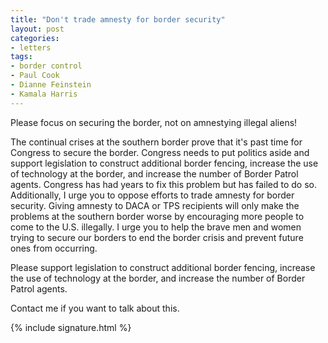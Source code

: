 ```yaml
---
title: "Don't trade amnesty for border security"
layout: post
categories:
- letters
tags:
- border control
- Paul Cook
- Dianne Feinstein
- Kamala Harris
---
```


Please focus on securing the border, not on amnestying illegal aliens!

The continual crises at the southern border prove that it's past time for Congress to secure the border. Congress needs to put politics aside and support legislation to construct additional border fencing, increase the use of technology at the border, and increase the number of Border Patrol agents. Congress has had years to fix this problem but has failed to do so. Additionally, I urge you to oppose efforts to trade amnesty for border security. Giving amnesty to DACA or TPS recipients will only make the problems at the southern border worse by encouraging more people to come to the U.S. illegally. I urge you to help the brave men and women trying to secure our borders to end the border crisis and prevent future ones from occurring.

Please support legislation to construct additional border fencing, increase the use of technology at the border, and increase the number of Border Patrol agents.

Contact me if you want to talk about this.

{% include signature.html %}
